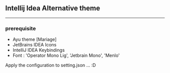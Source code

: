 ## Intellij Idea Alternative theme
---
### prerequisite
- Ayu theme [Mariage]
- JetBrains IDEA Icons
- IntelliJ IDEA Keybindings
- Font : 'Operator Mono Lig', 'Jetbrain Mono', 'Menlo'

Apply the configuration to setting.json ... :D
